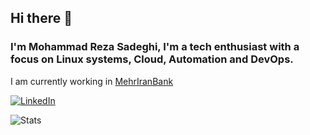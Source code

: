 ## Hi there 👋
### I'm Mohammad Reza Sadeghi, I'm a tech enthusiast with a focus on Linux systems, Cloud, Automation and DevOps.
I am currently working in [MehrIranBank](https://qmb.ir)



[![LinkedIn](https://img.shields.io/badge/linkedin-%230077B5.svg?style=for-the-badge&logo=linkedin&logoColor=white)](https://www.linkedin.com/in/mohammad-reza-sadeghi4/)

![Stats](https://github-readme-stats.vercel.app/api?username=mrsadeghi4&include_all_commits=true&theme=merko)
<!--
**mrsadeghi4/mrsadeghi4** is a ✨ _special_ ✨ repository because its `README.md` (this file) appears on your GitHub profile.

Here are some ideas to get you started:

- 🔭 I’m currently working on ...
- 🌱 I’m currently learning ...
- 👯 I’m looking to collaborate on ...
- 🤔 I’m looking for help with ...
- 💬 Ask me about ...
- 📫 How to reach me: ...
- 😄 Pronouns: ...
- ⚡ Fun fact: ...
-->
